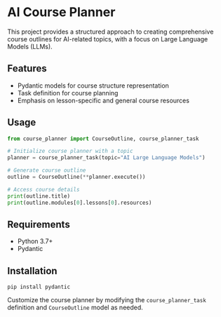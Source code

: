 # AI Course Planner

This project provides a structured approach to creating comprehensive course outlines for AI-related topics, with a focus on Large Language Models (LLMs).

## Features

- Pydantic models for course structure representation
- Task definition for course planning
- Emphasis on lesson-specific and general course resources

## Usage

```python
from course_planner import CourseOutline, course_planner_task

# Initialize course planner with a topic
planner = course_planner_task(topic="AI Large Language Models")

# Generate course outline
outline = CourseOutline(**planner.execute())

# Access course details
print(outline.title)
print(outline.modules[0].lessons[0].resources)
```

## Requirements

- Python 3.7+
- Pydantic

## Installation

```
pip install pydantic
```

Customize the course planner by modifying the `course_planner_task` definition and `CourseOutline` model as needed.
